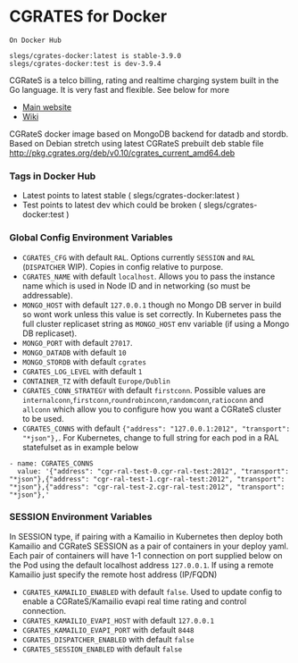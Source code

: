 # CGRATES for Docker

```
On Docker Hub

slegs/cgrates-docker:latest is stable-3.9.0
slegs/cgrates-docker:test is dev-3.9.4

```

CGRateS is a telco billing, rating and realtime charging system built in the Go language. It is very fast and flexible. See below for more

* [Main website](http://www.cgrates.org/)
* [Wiki](https://cgrates.readthedocs.io/en/latest/)

CGRateS docker image based on MongoDB backend for datadb and stordb. Based on Debian stretch using latest CGRateS prebuilt deb stable file http://pkg.cgrates.org/deb/v0.10/cgrates_current_amd64.deb

### Tags in Docker Hub

* Latest points to latest stable ( slegs/cgrates-docker:latest )
* Test points to latest dev which could be broken ( slegs/cgrates-docker:test )

### Global Config Environment Variables

* `CGRATES_CFG` with default `RAL`. Options currently `SESSION` and `RAL` (`DISPATCHER` WIP). Copies in config relative to purpose.
* `CGRATES_NAME` with default `localhost`. Allows you to pass the instance name which is used in Node ID and in networking (so must be addressable).
* `MONGO_HOST` with default `127.0.0.1` though no Mongo DB server in build so wont work unless this value is set correctly. In Kubernetes pass the full cluster replicaset string as `MONGO_HOST` env variable (if using a Mongo DB replicaset).
* `MONGO_PORT` with default `27017`.
* `MONGO_DATADB` with default `10`
* `MONGO_STORDB` with default `cgrates`
* `CGRATES_LOG_LEVEL` with default `1`
* `CONTAINER_TZ` with default `Europe/Dublin`
* `CGRATES_CONN_STRATEGY` with default `firstconn`. Possible values are `internalconn`,`firstconn`,`roundrobinconn`,`randomconn`,`ratioconn` and `allconn` which allow you to configure how you want a CGRateS cluster to be used.
* `CGRATES_CONNS` with default `{"address": "127.0.0.1:2012", "transport": "*json"},`. For Kubernetes, change to full string for each pod in a RAL statefulset as in example below

```
- name: CGRATES_CONNS					
  value: '{"address": "cgr-ral-test-0.cgr-ral-test:2012", "transport": "*json"},{"address": "cgr-ral-test-1.cgr-ral-test:2012", "transport": "*json"},{"address": "cgr-ral-test-2.cgr-ral-test:2012", "transport": "*json"},'

```

### SESSION Environment Variables

In SESSION type, if pairing with a Kamailio in Kubernetes then deploy both Kamailio and CGRateS SESSION as a pair of containers in your deploy yaml. Each pair of containers will have 1-1 connection on port supplied below on the Pod using the default localhost address `127.0.0.1`. If using a remote Kamailio just specify the remote host address (IP/FQDN)

* `CGRATES_KAMAILIO_ENABLED` with default `false`. Used to update config to enable a CGRateS/Kamailio evapi real time rating and control connection.
* `CGRATES_KAMAILIO_EVAPI_HOST` with default `127.0.0.1`
* `CGRATES_KAMAILIO_EVAPI_PORT` with default `8448`
* `CGRATES_DISPATCHER_ENABLED` with default `false`
* `CGRATES_SESSION_ENABLED` with default `false`
